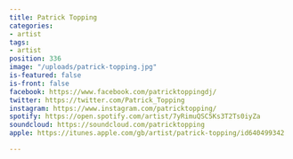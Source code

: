 ```yaml
---
title: Patrick Topping
categories:
- artist
tags:
- artist
position: 336
image: "/uploads/patrick-topping.jpg"
is-featured: false
is-front: false
facebook: https://www.facebook.com/patricktoppingdj/
twitter: https://twitter.com/Patrick_Topping
instagram: https://www.instagram.com/patricktopping/
spotify: https://open.spotify.com/artist/7yRimuQSC5Ks3T2Ts0iyZa
soundcloud: https://soundcloud.com/patricktopping
apple: https://itunes.apple.com/gb/artist/patrick-topping/id640499342

---
```



